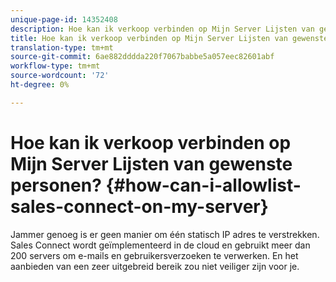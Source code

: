 ```yaml
---
unique-page-id: 14352408
description: Hoe kan ik verkoop verbinden op Mijn Server Lijsten van gewenste personen? - Marketo Docs - Productdocumentatie
title: Hoe kan ik verkoop verbinden op Mijn Server Lijsten van gewenste personen?
translation-type: tm+mt
source-git-commit: 6ae882dddda220f7067babbe5a057eec82601abf
workflow-type: tm+mt
source-wordcount: '72'
ht-degree: 0%

---
```



# Hoe kan ik verkoop verbinden op Mijn Server Lijsten van gewenste personen? {#how-can-i-allowlist-sales-connect-on-my-server}

Jammer genoeg is er geen manier om één statisch IP adres te verstrekken. Sales Connect wordt geïmplementeerd in de cloud en gebruikt meer dan 200 servers om e-mails en gebruikersverzoeken te verwerken. En het aanbieden van een zeer uitgebreid bereik zou niet veiliger zijn voor je.
